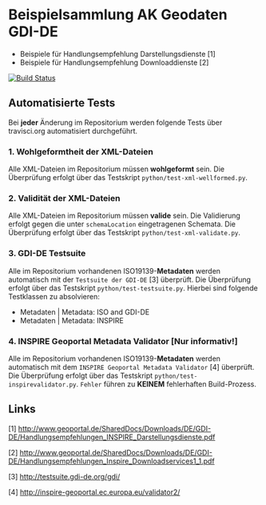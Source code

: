 # Beispielsammlung AK Geodaten GDI-DE 

* Beispiele für Handlungsempfehlung Darstellungsdienste [1]
* Beispiele für Handlungsempfehlung Downloaddienste [2]


[![Build Status](https://travis-ci.org/JuergenWeichand/ak-geodienste.svg)](https://travis-ci.org/JuergenWeichand/ak-geodienste)

## Automatisierte Tests

Bei **jeder** Änderung im Repositorium werden folgende Tests über travisci.org automatisiert durchgeführt.

### 1. Wohlgeformtheit der XML-Dateien
Alle XML-Dateien im Repositorium müssen **wohlgeformt** sein.  Die Überprüfung erfolgt über das Testskript `python/test-xml-wellformed.py`.

### 2. Validität der XML-Dateien 
Alle XML-Dateien im Repositorium müssen **valide** sein. Die Validierung erfolgt gegen die unter `schemaLocation` eingetragenen Schemata. Die Überprüfung erfolgt über das Testskript `python/test-xml-validate.py`.

### 3. GDI-DE Testsuite
Alle im Repositorium vorhandenen ISO19139-**Metadaten** werden automatisch mit der `Testsuite der GDI-DE` [3] überprüft. Die Überprüfung erfolgt über das Testskript `python/test-testsuite.py`.
Hierbei sind folgende Testklassen zu absolvieren:

* Metadaten | Metadata: ISO and GDI-DE
* Metadaten | Metadata: INSPIRE

### 4. INSPIRE Geoportal Metadata Validator [Nur informativ!]
Alle im Repositorium vorhandenen ISO19139-**Metadaten** werden automatisch mit dem `INSPIRE Geoportal Metadata Validator` [4] überprüft. Die Überprüfung erfolgt über das Testskript `python/test-inspirevalidator.py`.
`Fehler` führen zu **KEINEM** fehlerhaften Build-Prozess.

## Links

[1] http://www.geoportal.de/SharedDocs/Downloads/DE/GDI-DE/Handlungsempfehlungen_INSPIRE_Darstellungsdienste.pdf

[2] http://www.geoportal.de/SharedDocs/Downloads/DE/GDI-DE/Handlungsempfehlungen_Inspire_Downloadservices1_1.pdf

[3] http://testsuite.gdi-de.org/gdi/

[4] http://inspire-geoportal.ec.europa.eu/validator2/
